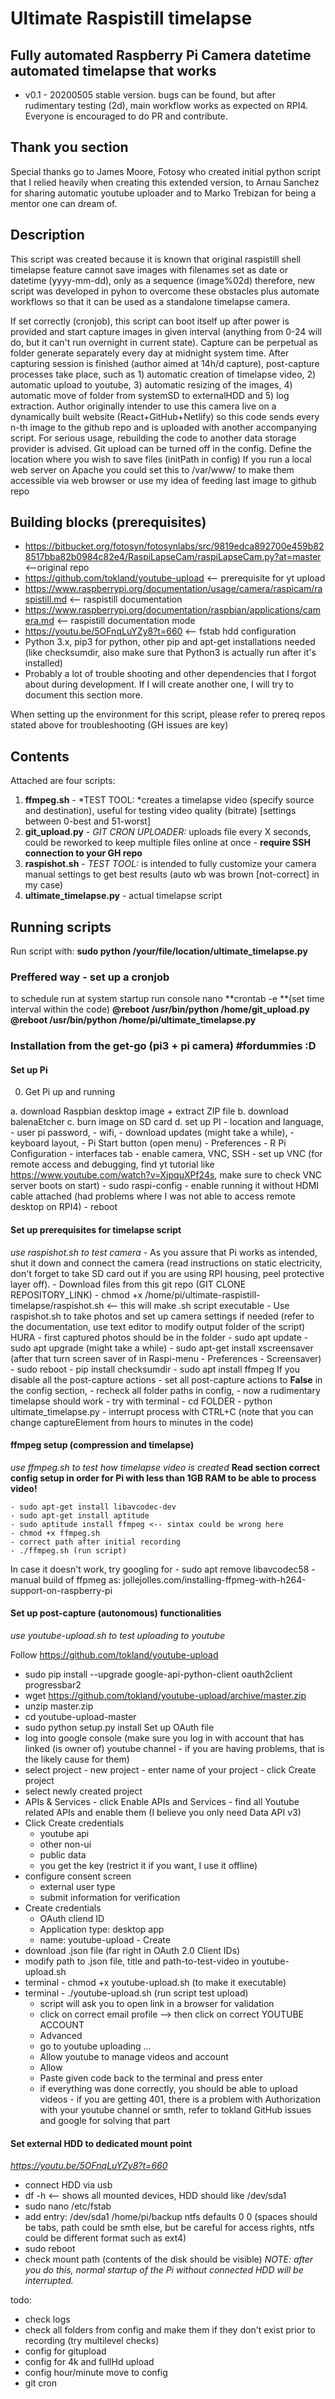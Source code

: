 # Ultimate Raspistill timelapse 
## Fully automated Raspberry Pi Camera datetime automated timelapse that works 
- v0.1 - 20200505 stable version. bugs can be found, but after rudimentary testing (2d), main workflow works as expected on RPI4. 
Everyone is encouraged to do PR and contribute.

## Thank you section
Special thanks go to James Moore, Fotosy who created initial python script that I relied heavily when creating this extended version, to Arnau Sanchez for sharing automatic youtube uploader and to Marko Trebizan for being a mentor one can dream of.

## Description
This script was created because it is known that original raspistill shell timelapse feature cannot save images with filenames set as date or datetime (yyyy-mm-dd), only as a sequence (image%02d) therefore, new script was developed in pyhon to overcome these obstacles plus automate workflows so that it can be used as a standalone timelapse camera. 
 
If set correctly (cronjob), this script can boot itself up after power is provided and start capture images in given interval (anything from 0-24 will do, but it can't run overnight in current state). Capture can be perpetual as folder generate separately every day at midnight system time. After capturing session is finished (author aimed at 14h/d capture), post-capture processes take place, such as 1) automatic creation of timelapse video, 2) automatic upload to youtube, 3) automatic resizing of the images, 4) automatic move of folder from systemSD to externalHDD and 5) log extraction. Author originally intender to use this camera live on a dynamically built website (React+GitHub+Netlify) so this code sends every n-th image to the github repo and is uploaded with another accompanying script. For serious usage, rebuilding the code to another data storage provider is advised. Git upload can be turned off in the config. Define the location where you wish to save files (initPath in config) If you run a local web server on Apache you could set this to /var/www/ to make them accessible via web browser or use my idea of feeding last image to github repo

## Building blocks (prerequisites)
- https://bitbucket.org/fotosyn/fotosynlabs/src/9819edca892700e459b828517bba82b0984c82e4/RaspiLapseCam/raspiLapseCam.py?at=master <--original repo
- https://github.com/tokland/youtube-upload  <-- prerequisite for yt upload
- https://www.raspberrypi.org/documentation/usage/camera/raspicam/raspistill.md <-- raspistill documentation
- https://www.raspberrypi.org/documentation/raspbian/applications/camera.md <-- raspistill documentation mode
- https://youtu.be/5OFnqLuYZy8?t=660 <-- fstab hdd configuration
- Python 3.x, pip3 for python, other pip and apt-get installations needed (like checksumdir, also make sure that Python3 is actually run after it's installed)
- Probably a lot of trouble shooting and other dependencies that I forgot about during development. If I will create another one, I will try to document this section more.

When setting up the environment for this script, please refer to prereq repos stated above for troubleshooting (GH issues are key)

## Contents
Attached are four scripts:
1) **ffmpeg.sh** - *TEST TOOL: *creates a timelapse video (specify source and destination), useful for testing video quality (bitrate) [settings between 0-best and 51-worst]
2) **git_upload.py** - *GIT CRON UPLOADER:* uploads file every X seconds, could be reworked to keep multiple files online at once - **require SSH connection to your GH repo**
3) **raspishot.sh** - *TEST TOOL:* is intended to fully customize your camera manual settings to get best results (auto wb was brown [not-correct] in my case)
4) **ultimate_timelapse.py** - actual timelapse script

## Running scripts
Run script with: **sudo python /your/file/location/ultimate_timelapse.py**

### Preffered way - set up a cronjob
to schedule run at system startup run console nano **crontab -e **(set time interval within the code)
**@reboot /usr/bin/python /home/git_upload.py
@reboot /usr/bin/python /home/pi/ultimate_timelapse.py**



### Installation from the get-go (pi3 + pi camera) #fordummies :D
#### Set up Pi
0. Get Pi up and running

a. download Raspbian desktop image + extract ZIP file
b. download balenaEtcher
c. burn image on SD card
d. set up PI 
    - location and language,
    - user pi password,
    - wifi,
    - download updates (might take a while),
    - keyboard layout, 
    - Pi Start button (open menu) - Preferences - R Pi Configuration - interfaces tab -  enable camera, VNC, SSH
    - set up VNC (for remote access and debugging, find yt tutorial like https://www.youtube.com/watch?v=XjpquXPf24s, make sure to check VNC server boots on start)
    - sudo raspi-config - enable running it without HDMI cable attached (had problems where I was not able to access remote desktop on RPI4)
    - reboot


#### Set up prerequisites for timelapse script
*use raspishot.sh to test camera*
    -  As you assure that Pi works as intended, shut it down and connect the camera (read instructions on static electricity, don't forget to take SD card out if you are using RPI housing, peel protective layer off). 
    -  Download files from this git repo (GIT CLONE REPOSITORY_LINK)
    -  chmod +x /home/pi/ultimate-raspistill-timelapse/raspishot.sh      <-- this will make .sh script executable
    -  Use raspishot.sh to take photos and set up camera settings if needed (refer to the documentation, use text editor to modify output folder of the script) 
HURA - first captured photos should be in the folder
    - sudo apt update
    - sudo apt upgrade (might take a while)
    - sudo apt-get install xscreensaver (after that turn screen saver of in Raspi-menu - Preferences - Screensaver)
    - sudo reboot
    - pip install checksumdir
    - sudo apt install ffmpeg
If you disable all the post-capture actions 
    - set all post-capture actions to **False** in the config section, 
    - recheck all folder paths in config, 
    - now a rudimentary timelapse should work 
    - try with terminal - cd FOLDER - python ultimate_timelapse.py - interrupt process with CTRL+C (note that you can change captureElement from hours to minutes in the code)


#### ffmpeg setup (compression and timelapse)
*use ffmpeg.sh to test how timelapse video is created*
**Read section correct config setup in order for Pi with less than 1GB RAM to be able to process video!**

    - sudo apt-get install libavcodec-dev
    - sudo apt-get install aptitude
    - sudo aptitude install ffmpeg <-- sintax could be wrong here
    - chmod +x ffmpeg.sh
    - correct path after initial recording
    - ./ffmpeg.sh (run script)

In case it doesn't work, try googling for 
    - sudo apt remove libavcodec58 
    - manual build of ffpmeg as: jollejolles.com/installing-ffpmeg-with-h264-support-on-raspberry-pi


#### Set up post-capture (autonomous) functionalities
*use youtube-upload.sh to test uploading to youtube* 

Follow https://github.com/tokland/youtube-upload
- sudo pip install --upgrade google-api-python-client oauth2client progressbar2
- wget https://github.com/tokland/youtube-upload/archive/master.zip
- unzip master.zip
- cd youtube-upload-master
- sudo python setup.py install
Set up OAuth file
- log into google console (make sure you log in with account that has linked (is owner of) youtube channel - if you are having problems, that is the likely cause for them)
- select project - new project - enter name of your project - click Create project
- select newly created project
- APIs & Services - click Enable APIs and Services - find all Youtube related APIs and enable them (I believe you only need Data API v3)
- Click Create credentials 
    - youtube api
    - other non-ui
    - public data
    - you get the key (restrict it if you want, I use it offline)
- configure consent screen
    - external user type
    - submit information for verification
- Create credentials
    - OAuth cliend ID
    - Application type: desktop app
    - name: youtube-upload - Create
- download .json file (far right in OAuth 2.0 Client IDs)
- modify path to .json file, title and path-to-test-video in youtube-upload.sh
- terminal - chmod +x youtube-upload.sh (to make it executable)
- terminal - ./youtube-upload.sh (run script test upload)
    - script will ask you to open link in a browser for validation
    - click on correct email profile --> then click on correct YOUTUBE ACCOUNT
    - Advanced
    - go to youtube uploading ...
    - Allow youtube to manage videos and account
    - Allow
    - Paste given code back to the terminal and press enter
    - if everything was done correctly, you should be able to upload videos - if you are getting 401, there is a problem with Authorization with your youtube channel or smth, refer to tokland GitHub issues and google for solving that part


#### Set external HDD to dedicated mount point
*https://youtu.be/5OFnqLuYZy8?t=660*

- connect HDD via usb
- df -h <-- shows all mounted devices, HDD should like /dev/sda1
- sudo nano /etc/fstab
- add entry: /dev/sda1 /home/pi/backup ntfs defaults 0 0
(spaces should be tabs, path could be smth else, but be careful for access rights, ntfs could be different format such as ext4)
- sudo reboot
- check mount path (contents of the disk should be visible)
*NOTE: after you do this, normal startup of the Pi without connected HDD will be interrupted.*



todo:
- check logs
- check all folders from config and make them if they don't exist prior to recording (try multilevel checks)
- config for gitupload
- config for 4k and fullHd upload
- config hour/minute move to config
- git cron